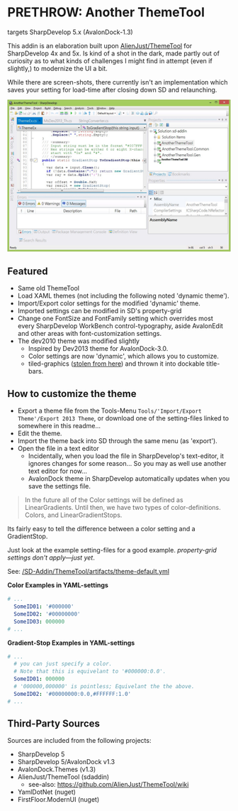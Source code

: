 ﻿# PRETHROW: Another ThemeTool

targets SharpDevelop 5.x (AvalonDock-1.3)

This addin is an elaboration built upon [AlienJust/ThemeTool](https://github.com/AlienJust/ThemeTool) for SharpDevelop 4x and 5x.
Is kind of a shot in the dark, made partly out of curiosity as to what kinds of challenges I might find in attempt (even if slightly,) to modernize the UI a bit.

While there are screen-shots, there currently isn't an implementation which saves your setting for load-time after closing down SD and relaunching.

![](https://raw.githubusercontent.com/tfwio/sd-ext/274c52d36886b529eb79ff80658b98935439f990/SD-Addin/AnotherThemeTool/artifacts/screen-light.jpg)

## Featured

- Same old ThemeTool
- Load XAML themes (not including the following noted 'dynamic theme').
- Import/Export color settings for the modified 'dynamic' theme.
- Imported settings can be modified in SD's property-grid
- Change one FontSize and FontFamily setting  which overrides most every SharpDevelop WorkBench control-typography, aside AvalonEdit and other areas with font-customization settings.
- The dev2010 theme was modified slightly
    - Inspired by Dev2013 theme for AvalonDock-3.0.
    - Color settings are now 'dynamic', which allows you to customize.
    - tiled-graphics ([stolen from here](https://github.com/4ux-nbIx/AvalonDock.Themes.VS2013/blob/21723c3a22941d883a88afaee1581eea5c836f33/Xceed.Wpf.AvalonDock.Themes.VS2013/Theme.xaml#L485 'github.com/4ux-nbIx/AvalonDock.Themes.VS2013')) and thrown it into dockable title-bars.

## How to customize the theme

- Export a theme file from the Tools-Menu `Tools/'Import/Export Theme'/Export 2013 Theme`, or download one of the setting-files linked to somewhere in this readme...
- Edit the theme.
- Import the theme back into SD through the same menu (as 'export').
- Open the file in a text editor
    - Incidentally, when you load the file in SharpDevelop's text-editor, it ignores changes for some reason... So you may as well use another text editor for now...
    - AvalonDock theme in SharpDevelop automatically updates when you save the settings file.

> In the future all of the Color settings will be defined as LinearGradients.  Until then, we have two types of color-definitions.  Colors, and LinearGradientStops.

Its fairly easy to tell the difference between a color setting and a GradientStop.

Just look at the example setting-files for a good example.
*property-grid settings don't apply—just yet*.

See: [/SD-Addin/ThemeTool/artifacts/theme-default.yml](https://github.com/tfwio/sd-ext/blob/master/SD-Addin/ThemeTool/artifacts/theme-default.yml)

**Color Examples in YAML-settings**

```yaml
# ...
  SomeID01: '#000000'
  SomeID02: '#00000000'
  SomeID03: 000000
# ...
```

**Gradient-Stop Examples in YAML-settings**

```yaml
# ...
  # you can just specify a color.
  # Note that this is equivelant to '#000000:0.0'.
  SomeID01: 000000
  # '000000,000000' is pointless; Equivelant the the above.
  SomeID02: '#00000000:0.0,#FFFFFF:1.0'
# ...
```

## Third-Party Sources

Sources are included from the following projects:

- SharpDevelop 5
- SharpDevelop 5/AvalonDock v1.3
- AvalonDock.Themes (v1.3)
- AlienJust/ThemeTool (sdaddin)
    - see-also: https://github.com/AlienJust/ThemeTool/wiki
- YamlDotNet (nuget)
- FirstFloor.ModernUI (nuget)
